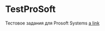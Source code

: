 # TestProSoft
Тестовое задания для Prosoft Systems
[a link](http://localhost:63342/TestProSoft/?_ijt=huhhm28cohrlaapotlp6r15tv3)